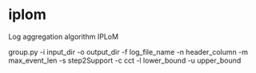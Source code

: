 # iplom
Log aggregation algorithm IPLoM 


group.py -i input_dir -o output_dir -f log_file_name -n header_column -m max_event_len -s step2Support -c cct -l lower_bound -u upper_bound
